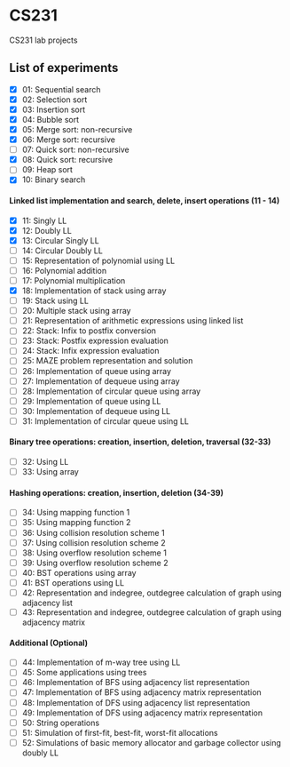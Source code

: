 # CS231
CS231 lab projects

## List of experiments
 - [X] 01: Sequential search  
 - [X] 02: Selection sort  
 - [X] 03: Insertion sort  
 - [X] 04: Bubble sort  
 - [X] 05: Merge sort: non-recursive  
 - [X] 06: Merge sort: recursive  
 - [ ] 07: Quick sort: non-recursive  
 - [X] 08: Quick sort: recursive  
 - [ ] 09: Heap sort  
 - [X] 10: Binary search  
  #### Linked list implementation and search, delete, insert operations (11 - 14)
 - [X] 11: Singly LL  
 - [X] 12: Doubly LL  
 - [X] 13: Circular Singly LL  
 - [ ] 14: Circular Doubly LL  
 - [ ] 15: Representation of polynomial using LL  
 - [ ] 16: Polynomial addition  
 - [ ] 17: Polynomial multiplication  
 - [X] 18: Implementation of stack using array  
 - [ ] 19: Stack using LL  
 - [ ] 20: Multiple stack using array  
 - [ ] 21: Representation of arithmetic expressions using linked list  
 - [ ] 22: Stack: Infix to postfix conversion  
 - [ ] 23: Stack: Postfix expression evaluation  
 - [ ] 24: Stack: Infix expression evaluation  
 - [ ] 25: MAZE problem representation and solution  
 - [ ] 26: Implementation of queue using array  
 - [ ] 27: Implementation of dequeue using array  
 - [ ] 28: Implementation of circular queue using array  
 - [ ] 29: Implementation of queue using LL  
 - [ ] 30: Implementation of dequeue using LL  
 - [ ] 31: Implementation of circular queue using LL  
  #### Binary tree operations: creation, insertion, deletion, traversal (32-33)  
 - [ ] 32: Using LL  
 - [ ] 33: Using array  
  #### Hashing operations: creation, insertion, deletion (34-39)  
 - [ ] 34: Using mapping function 1  
 - [ ] 35: Using mapping function 2  
 - [ ] 36: Using collision resolution scheme 1  
 - [ ] 37: Using collision resolution scheme 2  
 - [ ] 38: Using overflow resolution scheme 1  
 - [ ] 39: Using overflow resolution scheme 2  
 - [ ] 40: BST operations using array  
 - [ ] 41: BST operations using LL  
 - [ ] 42: Representation and indegree, outdegree calculation of graph using adjacency list  
 - [ ] 43: Representation and indegree, outdegree calculation of graph using adjacency matrix  
  #### Additional (Optional)  
 - [ ] 44: Implementation of m-way tree using LL  
 - [ ] 45: Some applications using trees  
 - [ ] 46: Implementation of BFS using adjacency list representation  
 - [ ] 47: Implementation of BFS using adjacency matrix representation  
 - [ ] 48: Implementation of DFS using adjacency list representation  
 - [ ] 49: Implementation of DFS using adjacency matrix representation  
 - [ ] 50: String operations  
 - [ ] 51: Simulation of first-fit, best-fit, worst-fit allocations  
 - [ ] 52: Simulations of basic memory allocator and garbage collector using doubly LL  
